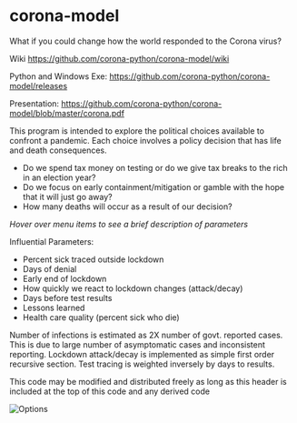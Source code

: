 # corona-model
What if you could change how the world responded to the Corona virus?

Wiki
https://github.com/corona-python/corona-model/wiki

Python and Windows Exe:
https://github.com/corona-python/corona-model/releases

Presentation:
https://github.com/corona-python/corona-model/blob/master/corona.pdf

This program is intended to explore the political choices available to confront a pandemic.
Each choice involves a policy decision that has life and death consequences. 
- Do we spend tax money on testing or do we give tax breaks to the rich in an election year?
- Do we focus on early containment/mitigation or gamble with the hope that it will just go away?
- How many deaths will occur as a result of our decision?

_Hover over menu items to see a brief description of parameters_

Influential Parameters:
- Percent sick traced outside lockdown
- Days of denial
- Early end of lockdown
- How quickly we react to lockdown changes (attack/decay)
- Days before test results
- Lessons learned
- Health care quality (percent sick who die)

Number of infections is estimated as 2X number of govt. reported cases.
This is due to large number of asymptomatic cases and inconsistent reporting.
Lockdown attack/decay is implemented as simple first order recursive section.
Test tracing is weighted inversely by days to results.

This code may be modified and distributed freely as long as this header is included at the top
of this code and any derived code

![Options](https://raw.githubusercontent.com/wiki/corona-python/corona-model/images/options.PNG)
 
